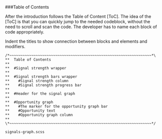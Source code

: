 ###Table of Contents

After the introduction follows the Table of Content [ToC].
The idea of the [ToC] is that you can quickly jump to the needed codeblock, without the need to scroll and scan the code. The developer has to name each block of code appropriately.

Indent the titles to show connection between blocks and elements and modifiers.

~~~
/*~~~~~~~~~~~~~~~~~~~~~~~~~~~~~~~~~~~~~~~~~~~~~~~~~~~~~~~~~~~~~~~~~*\
**  Table of Contents
**
**  #Signal strength wrapper
**
**  #Signal strength bars wrapper
**    #Signal strength column
**    #Signal strength progress bar
**
**  #Header for the signal graph
**
**  #Opportunity graph
**    #The marker for the opportunity graph bar
**    #Opportunity text
**    #Opportunity graph column
**
\*~~~~~~~~~~~~~~~~~~~~~~~~~~~~~~~~~~~~~~~~~~~~~~~~~~~~~~~~~~~~~~~~~*/
~~~
``signals-graph.scss``
